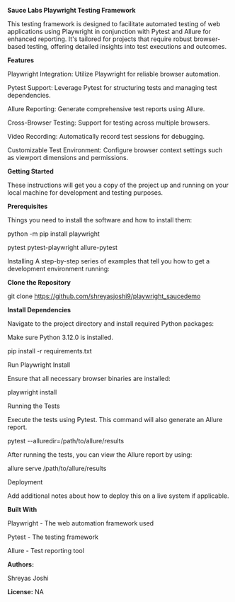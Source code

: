 **Sauce Labs Playwright Testing Framework**

This testing framework is designed to facilitate automated testing of web applications using Playwright in conjunction with Pytest and Allure for enhanced reporting. It's tailored for projects that require robust browser-based testing, offering detailed insights into test executions and outcomes.

**Features**

Playwright Integration: Utilize Playwright for reliable browser automation.

Pytest Support: Leverage Pytest for structuring tests and managing test dependencies.

Allure Reporting: Generate comprehensive test reports using Allure.

Cross-Browser Testing: Support for testing across multiple browsers.

Video Recording: Automatically record test sessions for debugging.

Customizable Test Environment: Configure browser context settings such as viewport dimensions and permissions.

**Getting Started**

These instructions will get you a copy of the project up and running on your local machine for development and testing purposes.

**Prerequisites**

Things you need to install the software and how to install them:

python -m pip install playwright 

pytest pytest-playwright allure-pytest

Installing
A step-by-step series of examples that tell you how to get a development environment running:

**Clone the Repository**

git clone https://github.com/shreyasjoshi9/playwright_saucedemo

**Install Dependencies**

Navigate to the project directory and install required Python packages:

Make sure Python 3.12.0 is installed.

pip install -r requirements.txt

Run Playwright Install

Ensure that all necessary browser binaries are installed:

playwright install

Running the Tests

Execute the tests using Pytest. This command will also generate an Allure report.

pytest --alluredir=/path/to/allure/results

After running the tests, you can view the Allure report by using:

allure serve /path/to/allure/results

Deployment

Add additional notes about how to deploy this on a live system if applicable.

**Built With**

Playwright - The web automation framework used

Pytest - The testing framework

Allure - Test reporting tool

**Authors:**

Shreyas Joshi

**License:**
NA
